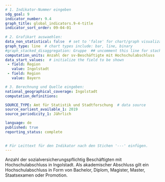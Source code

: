```yaml
---
# 1. Indikator-Nummer eingeben 
sdg_goal: 9 
indicator_number: 9.4
graph_title: global_indicators.9-4-title
indicator_sort_order: 09-04-01
 
# 2. Grafikart auswaehlen: 
data_non_statistical: false  # set to 'false' for chart/graph visualization 
graph_type: line  # chart types include: bar, line, binary 
#graph_stacked_disaggregation: Gruppe  ## uncomment this line for stacked bars. eplace 'Geschlecht' with the field of aggregation. 
computation_units: Anzahl der sv-Beschäftigte mit Hochschulabschluss
data_start_values:  # initialize the field to be shown  
 - field: Region 
   value: Ingolstadt 
 - field: Region 
   value: Bayern 

# 3. Berechnung und Quelle eingeben: 
national_geographical_coverage: Ingolstadt 
computation_definitions: 

SOURCE_TYPE: Amt für Statistik und Stadtforschung  # data source  
source_earliest_available_1: 2019
source_periodicity_1: Jährlich

language: de   
published: true 
reporting_status: complete
 
 
# Für Leittext für den Indikator nach den Stichen '---' einfügen. 
---
```

Anzahl der sozialversicherungspflichtig Beschäftigten mit Hochschulabschluss in Ingolstadt. Als akademischer Abschluss gilt ein Hochschulabschluss in Form von Bachelor, Diplom, Magister, Master, Staatsexamen oder Promotion. <br>
